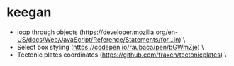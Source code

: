 # keegan
- loop through objects (https://developer.mozilla.org/en-US/docs/Web/JavaScript/Reference/Statements/for...in) \
- Select box styling (https://codepen.io/raubaca/pen/bGWmZje) \
- Tectonic plates coordinates (https://github.com/fraxen/tectonicplates) \

